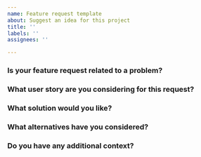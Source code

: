 ```yaml
---
name: Feature request template
about: Suggest an idea for this project
title: ''
labels: ''
assignees: ''

---
```


### Is your feature request related to a problem?
<!--- A clear and concise description of what the problem is, e.g. I'm always frustrated when [...]. -->

### What user story are you considering for this request?
<!--- Always keep in mind a potential user when writing a request. -->
<!--- "As a X, I want to X, so I can X" -->

### What solution would you like?
<!--- A clear and concise description of what you want to happen. -->

### What alternatives have you considered?
<!--- A clear and concise description of any alternative solutions or features you've considered. -->

### Do you have any additional context?
<!--- Add any other context or screenshots about the feature request here. -->
